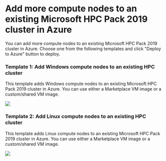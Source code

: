 # Add more compute nodes to an existing Microsoft HPC Pack 2019 cluster in Azure

You can add more compute nodes to an existing Microsoft HPC Pack 2019 cluster in Azure. Choose one from the following templates and click "Deploy to Azure" button to deploy.

### Template 1: Add Windows compute nodes to an existing HPC cluster
This template adds Windows compute nodes to an existing Microsoft HPC Pack 2019 cluster in Azure. You can use either a Marketplace VM image or a custom/shared VM image.

<a href="https://portal.azure.com/#create/Microsoft.Template/uri/https%3A%2F%2Fraw.githubusercontent.com%2Fsunbinzhu%2Fhpcpack-template%2Fmaster%2FHPCPack2019%2Faddnodes-templates%2Fadd-windows-nodes.json" target="_blank">
    <img src="http://azuredeploy.net/deploybutton.png"/>
</a>

### Template 2: Add Linux compute nodes to an existing HPC cluster
This template adds Linux compute nodes to an existing Microsoft HPC Pack 2019 cluster in Azure. You can use either a Marketplace VM image or a custom/shared VM image.

<a href="https://portal.azure.com/#create/Microsoft.Template/uri/https%3A%2F%2Fraw.githubusercontent.com%2Fsunbinzhu%2Fhpcpack-template%2Fmaster%2FHPCPack2019%2Faddnodes-templates%2Fadd-linux-nodes.json" target="_blank">
    <img src="http://azuredeploy.net/deploybutton.png"/>
</a>
